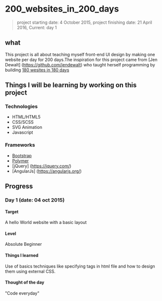 # 200_websites_in_200_days
> project starting date: 4 October 2015, project finishing date: 21 April 2016, Current: day 1

## what

This project is all about teaching myself front-end UI design by making one website per day for 200 days.The inspiration for this project came from [Jen Dewalt] (https://github.com/jendewalt) who taught herself programming by building [180 wesites in 180 days](http://jenniferdewalt.com/)

## Things I will be learning by working on this project

### Technologies

- HTML/HTML5
- CSS/SCSS
- SVG Animation
- Javascript

### Frameworks

- [Bootstrap](http://getbootstrap.com/)
- [Polymer](https://www.polymer-project.org/0.5/)
- [jQuery] (https://jquery.com/)
- [AngularJs] (https://angularjs.org/)

## Progress

### Day 1 (date: 04 oct 2015)

#### Target
  A hello World website with a basic layout

#### Level
  Absolute Beginner

#### Things I learned
  Use of basics techniques like specifying tags in html file and how to design them using external CSS.

#### Thought of the day
  "Code everyday"
